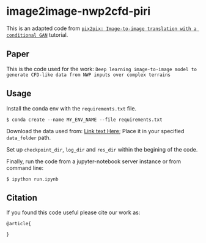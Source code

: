 # image2image-nwp2cfd-piri
This is an adapted code from [`pix2pix: Image-to-image translation with a conditional GAN`](https://www.tensorflow.org/tutorials/generative/pix2pix) tutorial.

## Paper

This is the code used for the work:
`Deep learning image-to-image model to generate CFD-like data from NWP inputs over complex terrains`

## Usage

Install the conda env with the `requirements.txt` file.
```
$ conda create --name MY_ENV_NAME --file requirements.txt
```

Download the data used from: [Link text Here](www.google.es);
Place it in your specified `data_folder` path.

Set up `checkpoint_dir`, `log_dir` and `res_dir` within the begining of the code.

Finally, run the code from a jupyter-notebook server instance or from command line:
```
$ ipython run.ipynb
```

## Citation

If you found this code useful please cite our work as:

```
@article{

}
``` 
